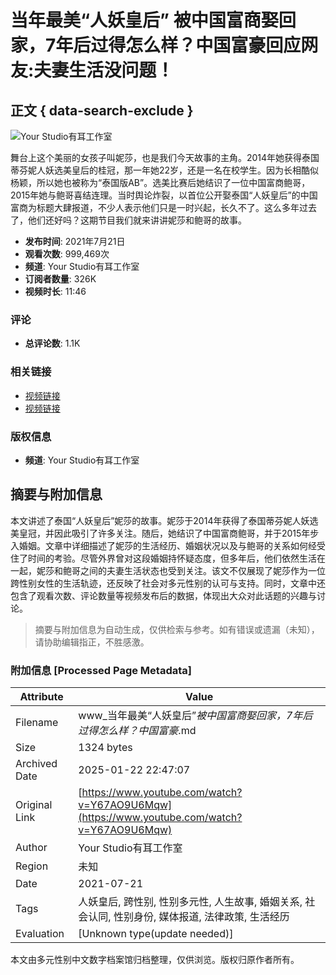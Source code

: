 # 当年最美“人妖皇后” 被中国富商娶回家，7年后过得怎么样？中国富豪回应网友:夫妻生活没问题！

## 正文 { data-search-exclude }


![Your Studio有耳工作室](https://i.ytimg.com/an/FhktojBok7f7CD4ykaRKTA/featured_channel.jpg?v=5da4bb0d)

舞台上这个美丽的女孩子叫妮莎，也是我们今天故事的主角。2014年她获得泰国蒂芬妮人妖选美皇后的桂冠，那一年她22岁，还是一名在校学生。因为长相酷似杨颖，所以她也被称为“泰国版AB”。选美比赛后她结识了一位中国富商鲍哥，2015年她与鲍哥喜结连理。当时舆论炸裂，以首位公开娶泰国“人妖皇后”的中国富商为标题大肆报道，不少人表示他们只是一时兴起，长久不了。这么多年过去了，他们还好吗？这期节目我们就来讲讲妮莎和鲍哥的故事。

- **发布时间**: 2021年7月21日
- **观看次数**: 999,469次
- **频道**: Your Studio有耳工作室
- **订阅者数量**: 326K
- **视频时长**: 11:46

### 评论
- **总评论数**: 1.1K 

### 相关链接
- [视频链接](https://www.youtube.com/watch?v=mqyaUflF4Yc)
- [视频链接](https://www.youtube.com/watch?v=qPu0Qm-ACCs)

### 版权信息
- **频道**: Your Studio有耳工作室
<!-- tcd_original_link https://www.youtube.com/watch?v=Y67AO9U6Mqw -->


## 摘要与附加信息

<!-- tcd_abstract -->
本文讲述了泰国“人妖皇后”妮莎的故事。妮莎于2014年获得了泰国蒂芬妮人妖选美皇冠，并因此吸引了许多关注。随后，她结识了中国富商鲍哥，并于2015年步入婚姻。文章中详细描述了妮莎的生活经历、婚姻状况以及与鲍哥的关系如何经受住了时间的考验。尽管外界曾对这段婚姻持怀疑态度，但多年后，他们依然生活在一起，妮莎和鲍哥之间的夫妻生活状态也受到关注。该文不仅展现了妮莎作为一位跨性别女性的生活轨迹，还反映了社会对多元性别的认可与支持。同时，文章中还包含了观看次数、评论数量等视频发布后的数据，体现出大众对此话题的兴趣与讨论。
<!-- tcd_abstract_end -->

> 摘要与附加信息为自动生成，仅供检索与参考。如有错误或遗漏（未知），请协助编辑指正，不胜感激。

### 附加信息 [Processed Page Metadata]

| Attribute       | Value                                  |
|-----------------|----------------------------------------|
| Filename        | www_当年最美“人妖皇后”_被中国富商娶回家，7年后过得怎么样？中国富豪_.md                             |
| Size            | 1324 bytes                           |
| Archived Date   | 2025-01-22 22:47:07                             |
| Original Link   | [https://www.youtube.com/watch?v=Y67AO9U6Mqw](https://www.youtube.com/watch?v=Y67AO9U6Mqw)                       |
| Author          | Your Studio有耳工作室                               |
| Region          | 未知                               |
| Date            | 2021-07-21                                 |
| Tags            | 人妖皇后, 跨性别, 性别多元性, 人生故事, 婚姻关系, 社会认同, 性别身份, 媒体报道, 法律政策, 生活经历                                 |
| Evaluation            | [Unknown type(update needed)]                                 |
<!-- tcd_table_end -->

本文由多元性别中文数字档案馆归档整理，仅供浏览。版权归原作者所有。

